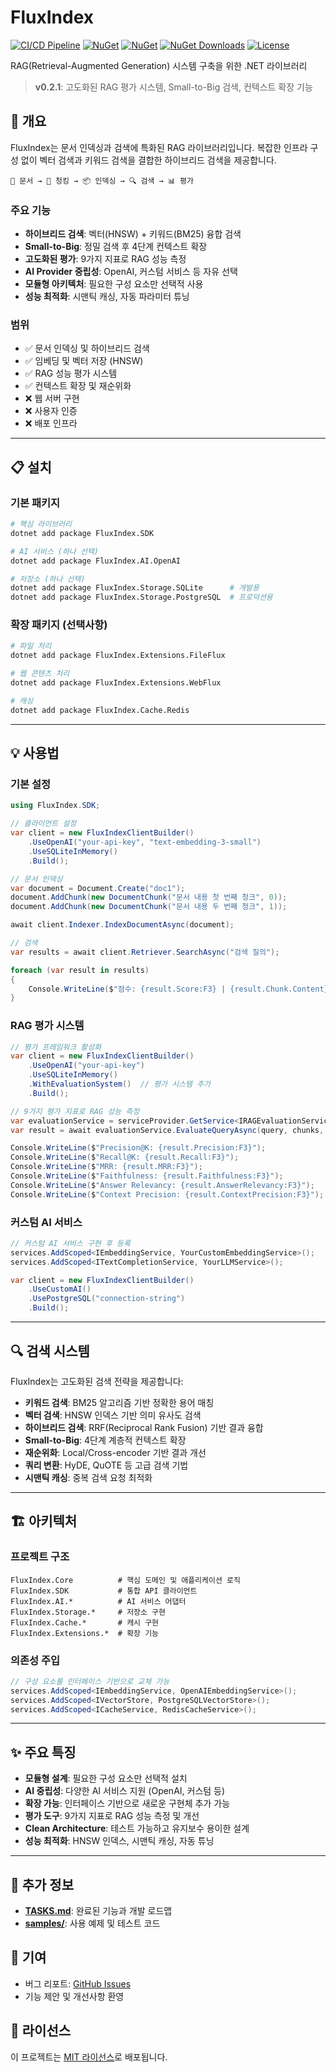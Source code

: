 # FluxIndex

[![CI/CD Pipeline](https://github.com/iyulab/FluxIndex/actions/workflows/build-and-release.yml/badge.svg)](https://github.com/iyulab/FluxIndex/actions/workflows/build-and-release.yml)
[![NuGet](https://img.shields.io/nuget/v/FluxIndex.svg?label=FluxIndex)](https://www.nuget.org/packages/FluxIndex/)
[![NuGet](https://img.shields.io/nuget/v/FluxIndex.SDK.svg?label=FluxIndex.SDK)](https://www.nuget.org/packages/FluxIndex.SDK/)
[![NuGet Downloads](https://img.shields.io/nuget/dt/FluxIndex.svg)](https://www.nuget.org/packages/FluxIndex/)
[![License](https://img.shields.io/github/license/iyulab/FluxIndex)](LICENSE)

RAG(Retrieval-Augmented Generation) 시스템 구축을 위한 .NET 라이브러리

> **v0.2.1**: 고도화된 RAG 평가 시스템, Small-to-Big 검색, 컨텍스트 확장 기능

## 🎯 개요

FluxIndex는 문서 인덱싱과 검색에 특화된 RAG 라이브러리입니다. 복잡한 인프라 구성 없이 벡터 검색과 키워드 검색을 결합한 하이브리드 검색을 제공합니다.

```
📄 문서 → 🔪 청킹 → 📦 인덱싱 → 🔍 검색 → 📊 평가
```

### 주요 기능
- **하이브리드 검색**: 벡터(HNSW) + 키워드(BM25) 융합 검색
- **Small-to-Big**: 정밀 검색 후 4단계 컨텍스트 확장
- **고도화된 평가**: 9가지 지표로 RAG 성능 측정
- **AI Provider 중립성**: OpenAI, 커스텀 서비스 등 자유 선택
- **모듈형 아키텍처**: 필요한 구성 요소만 선택적 사용
- **성능 최적화**: 시맨틱 캐싱, 자동 파라미터 튜닝

### 범위
- ✅ 문서 인덱싱 및 하이브리드 검색
- ✅ 임베딩 및 벡터 저장 (HNSW)
- ✅ RAG 성능 평가 시스템
- ✅ 컨텍스트 확장 및 재순위화
- ❌ 웹 서버 구현
- ❌ 사용자 인증
- ❌ 배포 인프라

---

## 📋 설치

### 기본 패키지
```bash
# 핵심 라이브러리
dotnet add package FluxIndex.SDK

# AI 서비스 (하나 선택)
dotnet add package FluxIndex.AI.OpenAI

# 저장소 (하나 선택)
dotnet add package FluxIndex.Storage.SQLite      # 개발용
dotnet add package FluxIndex.Storage.PostgreSQL  # 프로덕션용
```

### 확장 패키지 (선택사항)
```bash
# 파일 처리
dotnet add package FluxIndex.Extensions.FileFlux

# 웹 콘텐츠 처리
dotnet add package FluxIndex.Extensions.WebFlux

# 캐싱
dotnet add package FluxIndex.Cache.Redis
```

---

## 💡 사용법

### 기본 설정

```csharp
using FluxIndex.SDK;

// 클라이언트 설정
var client = new FluxIndexClientBuilder()
    .UseOpenAI("your-api-key", "text-embedding-3-small")
    .UseSQLiteInMemory()
    .Build();

// 문서 인덱싱
var document = Document.Create("doc1");
document.AddChunk(new DocumentChunk("문서 내용 첫 번째 청크", 0));
document.AddChunk(new DocumentChunk("문서 내용 두 번째 청크", 1));

await client.Indexer.IndexDocumentAsync(document);

// 검색
var results = await client.Retriever.SearchAsync("검색 질의");

foreach (var result in results)
{
    Console.WriteLine($"점수: {result.Score:F3} | {result.Chunk.Content}");
}
```

### RAG 평가 시스템

```csharp
// 평가 프레임워크 활성화
var client = new FluxIndexClientBuilder()
    .UseOpenAI("your-api-key")
    .UseSQLiteInMemory()
    .WithEvaluationSystem()  // 평가 시스템 추가
    .Build();

// 9가지 평가 지표로 RAG 성능 측정
var evaluationService = serviceProvider.GetService<IRAGEvaluationService>();
var result = await evaluationService.EvaluateQueryAsync(query, chunks, answer, goldenItem);

Console.WriteLine($"Precision@K: {result.Precision:F3}");
Console.WriteLine($"Recall@K: {result.Recall:F3}");
Console.WriteLine($"MRR: {result.MRR:F3}");
Console.WriteLine($"Faithfulness: {result.Faithfulness:F3}");
Console.WriteLine($"Answer Relevancy: {result.AnswerRelevancy:F3}");
Console.WriteLine($"Context Precision: {result.ContextPrecision:F3}");
```

### 커스텀 AI 서비스

```csharp
// 커스텀 AI 서비스 구현 후 등록
services.AddScoped<IEmbeddingService, YourCustomEmbeddingService>();
services.AddScoped<ITextCompletionService, YourLLMService>();

var client = new FluxIndexClientBuilder()
    .UseCustomAI()
    .UsePostgreSQL("connection-string")
    .Build();
```

---

## 🔍 검색 시스템

FluxIndex는 고도화된 검색 전략을 제공합니다:

- **키워드 검색**: BM25 알고리즘 기반 정확한 용어 매칭
- **벡터 검색**: HNSW 인덱스 기반 의미 유사도 검색
- **하이브리드 검색**: RRF(Reciprocal Rank Fusion) 기반 결과 융합
- **Small-to-Big**: 4단계 계층적 컨텍스트 확장
- **재순위화**: Local/Cross-encoder 기반 결과 개선
- **쿼리 변환**: HyDE, QuOTE 등 고급 검색 기법
- **시맨틱 캐싱**: 중복 검색 요청 최적화

---

## 🏗️ 아키텍처

### 프로젝트 구조

```
FluxIndex.Core          # 핵심 도메인 및 애플리케이션 로직
FluxIndex.SDK           # 통합 API 클라이언트
FluxIndex.AI.*          # AI 서비스 어댑터
FluxIndex.Storage.*     # 저장소 구현
FluxIndex.Cache.*       # 캐시 구현
FluxIndex.Extensions.*  # 확장 기능
```

### 의존성 주입

```csharp
// 구성 요소를 인터페이스 기반으로 교체 가능
services.AddScoped<IEmbeddingService, OpenAIEmbeddingService>();
services.AddScoped<IVectorStore, PostgreSQLVectorStore>();
services.AddScoped<ICacheService, RedisCacheService>();
```

---

## ✨ 주요 특징

- **모듈형 설계**: 필요한 구성 요소만 선택적 설치
- **AI 중립성**: 다양한 AI 서비스 지원 (OpenAI, 커스텀 등)
- **확장 가능**: 인터페이스 기반으로 새로운 구현체 추가 가능
- **평가 도구**: 9가지 지표로 RAG 성능 측정 및 개선
- **Clean Architecture**: 테스트 가능하고 유지보수 용이한 설계
- **성능 최적화**: HNSW 인덱스, 시맨틱 캐싱, 자동 튜닝

---

## 📖 추가 정보

- **[TASKS.md](./TASKS.md)**: 완료된 기능과 개발 로드맵
- **[samples/](./samples/)**: 사용 예제 및 테스트 코드

## 🤝 기여

- 버그 리포트: [GitHub Issues](https://github.com/iyulab/FluxIndex/issues)
- 기능 제안 및 개선사항 환영

## 📄 라이선스

이 프로젝트는 [MIT 라이선스](LICENSE)로 배포됩니다.